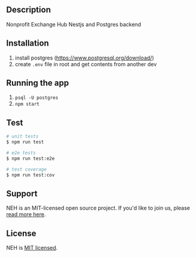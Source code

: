## Description

Nonprofit Exchange Hub Nestjs and Postgres backend

## Installation

1. install postgres (https://www.postgresql.org/download/)
2. create `.env` file in root and get contents from another dev


## Running the app

1. `psql -U postgres`
2. `npm start`

## Test

```bash
# unit tests
$ npm run test

# e2e tests
$ npm run test:e2e

# test coverage
$ npm run test:cov
```

## Support

NEH is an MIT-licensed open source project. If you'd like to join us, please [read more here](https://www.democracylab.org/projects/486).

## License

NEH is [MIT licensed](LICENSE).

